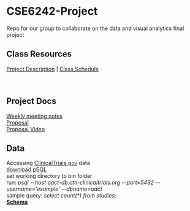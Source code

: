 # CSE6242-Project
Repo for our group to collaborate on the data and visual analytics final project

## Class Resources
<a href="https://docs.google.com/document/d/e/2PACX-1vTL8p8euifAho6K6PSE_b63A1HTucl3GCyLJSvjGq7ySnncqTnFa8azPNoMpzG9Wx38p4jPzxaC3OZg/pub#h.z11rqsgxo2dh">Project Description</a> | <a href="https://poloclub.github.io/cse6242-2022fall-online/#schedule">Class Schedule</a>
<br>
<br>
<br>
## Project Docs
<a href="https://docs.google.com/document/d/1cjafBw1G33_HrOdqok-yhhjDRHoqFBKQ-x5F46Z5O3g/edit#">Weekly meeting notes</a>
<br>
<a href="https://docs.google.com/document/d/1ylCzLcUSYozW6nE28hbM9lZRbheKAYOK9GdyJh8Iz5A/edit?usp=sharing">Proposal</a>
<br>
<a href="https://www.youtube.com/watch?v=Q5EUbc9XGeM">Proposal Video</a>
<br>
## Data 
Accessing <a href="https://clinicaltrials.gov/ct2/resources/download">ClinicalTrials.gov</a> data
<br>
<a href="https://www.enterprisedb.com/downloads/postgres-postgresql-downloads">download pSQL</a>
<br>
set working directory to bin folder
<br>
run: <i> psql --host aact-db.ctti-clinicaltrials.org --port=5432 --username='example' --dbname=aact </i>
<br>
sample query: <i>select count(*) from studies;</i>
<br>
<b><a href="https://aact.ctti-clinicaltrials.org/schema">Schema</a></b> 
